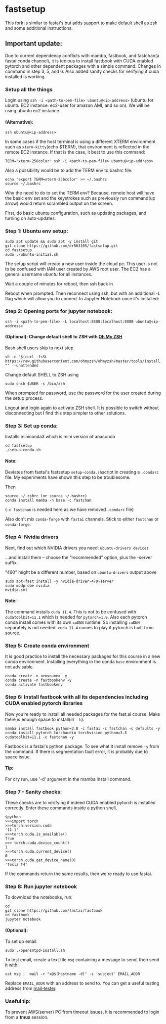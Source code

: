 # fastsetup
This fork is similar to fastai's but adds support to make default shell as zsh and some
additional instructions.

## Important update:
Due to current dependency conflicts with mamba, fastbook, and fastchan(a fastai conda channel), it is tedious
to install fastbook with CUDA enabled pytorch and other dependent packages with a simple command.
Changes in command in step 3, 5, and 6. Also added sanity checks for verifying if cuda installed is working.

### Setup all the things

Login using `ssh -i <path-to-pem-file> ubuntu@<ip-address>` (ubuntu for ubuntu EC2
instance. ec2-user for amazon AMI, and so on). We will be using ubuntu ec2 instance.
#### (Alternative):

`ssh ubuntu@<ip-address>`


In some cases if the host terminal is using a different XTERM environment such as `xterm-kitty`(echo $TERM), that environment is reflected
in the remote EC2 instance. If that is the case, it best to use this command:

`TERM='xterm-256color' ssh -i <path-to-pem-file> ubuntu@<ip-address>`

Also a possibility would be to add the TERM env to bashrc file.

```
echo 'export TERM=xterm-256color' >> ~/.bashrc
source ~/.bashrc
```

Why the need to do to set the TERM env? Because, remote host will have the basic env set
and the keystrokes such as previously run command(up arrow) would return scrambled output
on the screen.

First, do basic ubuntu configuration, such as updating packages, and turning on auto-updates:

### Step 1: Ubuntu env setup:
```
sudo apt update && sudo apt -y install git
git clone https://github.com/dr563105/fastsetup.git
cd fastsetup
sudo ./ubuntu-initial.sh
```

The setup script will create a new user inside the cloud pc. This user is not to be
confused with IAM user created by AWS root user. The EC2 has a general username *ubuntu*
for all instances.

Wait a couple of minutes for reboot, then ssh back in

Reboot when prompted.
Then reconnect using ssh, but with an additional -L flag which will allow you to connect to Jupyter Notebook once it's installed:

### Step 2: Opening ports for jupyter notebook:

`ssh -i <path-to-pem-file> -L localhost:8888:localhost:8888 ubuntu@<ip-address>`

#### (Optional): Change default shell to ZSH with [Oh My ZSH](https://github.com/ohmyzsh/ohmyzsh)
Bash shell users skip to next step.

```
sh -c "$(curl -fsSL https://raw.githubusercontent.com/ohmyzsh/ohmyzsh/master/tools/install.sh)" "" --unattended
```
Change default SHELL to ZSH using
```
sudo chsh $USER -s /bin/zsh

```

When prompted for password, use the password for the user created during the setup
process.

Logout and login again to activate ZSH shell. It is possible to switch without
disconnecting but I find this step simpler to other solutions.

### Step 3: Set up conda:
Installs miniconda3 which is mini version of anaconda

```
cd fastsetup
./setup-conda.sh
```
#### Note:
Deviates from fastai's fastsetup `setup-conda.sh`script in creating a `.condarc` file. My
experiments have shown this step to be troublesome.

Then

```
source ~/.zshrc (or source ~/.bashrc)
conda install mamba -n base -c fastchan
```
(`-c fastchan` is needed here as we have removed `.condarc` file)

Also don't mix `conda-forge` with `fastai` channels. Stick to either `fastchan` or
`conda-forge`.

### Step 4: Nvidia drivers
Next, find out which NVIDIA drivers you need: `ubuntu-drivers devices`

…and install them – choose the “recommended” option, plus the -server suffix:

"460" might be a different number, based on `ubuntu-drivers` output above

```
sudo apt-fast install -y nvidia-driver-470-server
sudo modprobe nvidia
nvidia-smi
```
#### Note:
The command installs `cuda 11.4`. This is not to be confused with `cudatoolkit=11.1` which
is needed for `pytorch=1.9`. Also each pytorch conda install comes with its own `cuDNN`
runtime. So installing `cuDNN` separately is not needed. `cuda 11.4` comes to play if
pytorch is built from source.

### Step 5: Create conda environment
It is good practice to install the necessary packages for this course in a new conda
environment. Installing everything in the conda `base` environment is not advisable.
```
conda create -n <envname> -y
conda create -n fastbookenv -y
conda activate fastbookenv
```
### Step 6: Install fastbook with all its dependencies including CUDA enabled pytorch libraries

Now you’re ready to install all needed packages for the fast.ai course:
Make there is enough space to install(`df -h`):

```
mamba install fastbook python=3.8 -c fastai -c fastchan -c defaults -y
conda install pytorch torchaudio torchvision python=3.8 cudatoolkit=11.1 -c fastchan -y
```
Fastbook is a fastai's python package. To see what it install remove `-y` from the command.
If there is segmentation fault error, it is probably due to space issue.

#### Tip:
For dry run, use '-d' argument in the mamba install command.

### Step 7 - Sanity checks:
These checks are to verifying if indeed CUDA enabled pytorch is installed correctly. Enter
these commands inside a python shell.
```
$python
>>>import torch
>>>torch.version.cuda
'11.1'
>>>torch.cuda.is_available()
True
>>> torch.cuda.device_count()
1
>>>torch.cuda.current_device()
0
>>>torch.cuda.get_device_name(0)
'Tesla T4'
```
If the commands return the same results, then we're ready to use fastai.

### Step 8: Run jupyter notebook
To download the notebooks, run:
```
cd
git clone https://github.com/fastai/fastbook
cd fastbook
jupyter notebook
```

#### (Optional):
To set up email:

    sudo ./opensmtpd-install.sh

To test email, create a text file `msg` containing a message to send, then send it with:

    cat msg |  mail -r "x@$(hostname -d)" -s 'subject' EMAIL_ADDR

Replace `EMAIL_ADDR` with an address to send to. You can get a useful testing address from [mail-tester](https://www.mail-tester.com/).

### Useful tip:
To prevent AWS(server) PC from timeout issues, it is recommended to login from a **tmux**
session.

